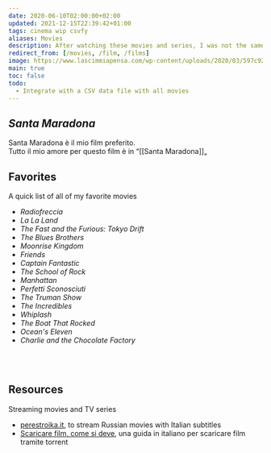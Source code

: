 ```yaml
---
date: 2020-06-10T02:00:00+02:00
updated: 2021-12-15T22:39:42+01:00
tags: cinema wip csvfy
aliases: Movies
description: After watching these movies and series, I was not the same anymore.
redirect_from: [/movies, /film, /films]
image: https://www.lascimmiapensa.com/wp-content/uploads/2020/03/597c9296ed82967974a455aef591ecfc.jpg
main: true
toc: false
todo:
  - Integrate with a CSV data file with all movies
---
```

## <cite lang='it'>Santa Maradona</cite>

<p lang='it'>Santa Maradona è il mio film preferito.<br>
Tutto il mio amore per questo film è in “[[Santa Maradona]]„</p>

## Favorites

A quick list of all of my favorite movies

- <cite>Radiofreccia</cite>
- <cite>La La Land</cite>
- <cite>The Fast and the Furious: Tokyo Drift</cite>
- <cite>The Blues Brothers</cite>
- <cite>Moonrise Kingdom</cite>
- <cite>Friends</cite>
- <cite>Captain Fantastic</cite>
- <cite>The School of Rock</cite>
- <cite>Manhattan</cite>
- <cite>Perfetti Sconosciuti</cite>
- <cite>The Truman Show</cite>
- <cite>The Incredibles</cite>
- <cite>Whiplash</cite>
- <cite>The Boat That Rocked</cite>
- <cite>Ocean's Eleven</cite>
- <cite>Charlie and the Chocolate Factory</cite>

<br>
<br>

## Resources

Streaming movies and TV series

- [perestroika.it](https://perestroika.it 'Perestroika'), to stream Russian movies with Italian subtitles
- [Scaricare film, come si deve](/scaricare-film 'Scaricare film, come si deve'), una guida in italiano per scaricare film tramite torrent
